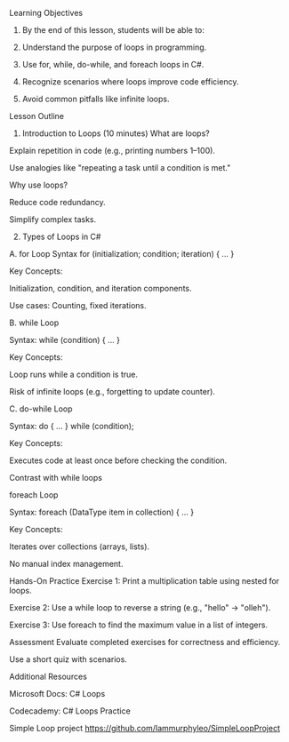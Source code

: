 Learning Objectives

1. By the end of this lesson, students will be able to:

2. Understand the purpose of loops in programming.

3. Use for, while, do-while, and foreach loops in C#.

4. Recognize scenarios where loops improve code efficiency.

5. Avoid common pitfalls like infinite loops.


Lesson Outline

1. Introduction to Loops (10 minutes)
What are loops?

Explain repetition in code (e.g., printing numbers 1–100).

Use analogies like "repeating a task until a condition is met."

Why use loops?

Reduce code redundancy.

Simplify complex tasks.

2. Types of Loops in C#

A. for Loop 
Syntax
for (initialization; condition; iteration) { ... }

Key Concepts:

Initialization, condition, and iteration components.

Use cases: Counting, fixed iterations.

B. while Loop 

Syntax:
while (condition) { ... }  

Key Concepts:

Loop runs while a condition is true.

Risk of infinite loops (e.g., forgetting to update counter).

C. do-while Loop 

Syntax:
do { ... } while (condition); 

Key Concepts:

Executes code at least once before checking the condition.

Contrast with while loops

foreach Loop 

Syntax:
foreach (DataType item in collection) { ... } 

Key Concepts:

Iterates over collections (arrays, lists).

No manual index management.

Hands-On Practice 
Exercise 1: Print a multiplication table using nested for loops.

Exercise 2: Use a while loop to reverse a string (e.g., "hello" → "olleh").

Exercise 3: Use foreach to find the maximum value in a list of integers.

Assessment
Evaluate completed exercises for correctness and efficiency.

Use a short quiz with scenarios.

Additional Resources

Microsoft Docs: C# Loops

Codecademy: C# Loops Practice

Simple Loop project
https://github.com/Iammurphyleo/SimpleLoopProject
